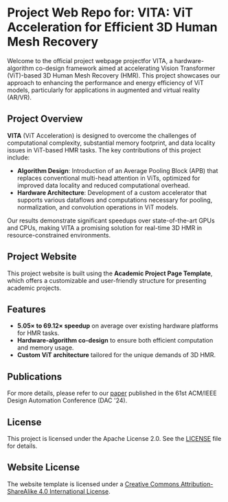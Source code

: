 # Project Web Repo for: VITA: ViT Acceleration for Efficient 3D Human Mesh Recovery

Welcome to the official project webpage projectfor VITA, a hardware-algorithm co-design framework aimed at accelerating Vision Transformer (ViT)-based 3D Human Mesh Recovery (HMR). This project showcases our approach to enhancing the performance and energy efficiency of ViT models, particularly for applications in augmented and virtual reality (AR/VR).

## Project Overview

**VITA** (ViT Acceleration) is designed to overcome the challenges of computational complexity, substantial memory footprint, and data locality issues in ViT-based HMR tasks. The key contributions of this project include:

- **Algorithm Design**: Introduction of an Average Pooling Block (APB) that replaces conventional multi-head attention in ViTs, optimized for improved data locality and reduced computational overhead.
- **Hardware Architecture**: Development of a custom accelerator that supports various dataflows and computations necessary for pooling, normalization, and convolution operations in ViT models.

Our results demonstrate significant speedups over state-of-the-art GPUs and CPUs, making VITA a promising solution for real-time 3D HMR in resource-constrained environments.

## Project Website

This project website is built using the **Academic Project Page Template**, which offers a customizable and user-friendly structure for presenting academic projects.

## Features

- **5.05× to 69.12× speedup** on average over existing hardware platforms for HMR tasks.
- **Hardware-algorithm co-design** to ensure both efficient computation and memory usage.
- **Custom ViT architecture** tailored for the unique demands of 3D HMR.

## Publications

For more details, please refer to our [paper](https://www.crcv.ucf.edu/chenchen/2024_DAC_VITA_Final.pdf) published in the 61st ACM/IEEE Design Automation Conference (DAC '24).

## License

This project is licensed under the Apache License 2.0. See the [LICENSE](LICENSE) file for details.

## Website License

The website template is licensed under a [Creative Commons Attribution-ShareAlike 4.0 International License](http://creativecommons.org/licenses/by-sa/4.0/).